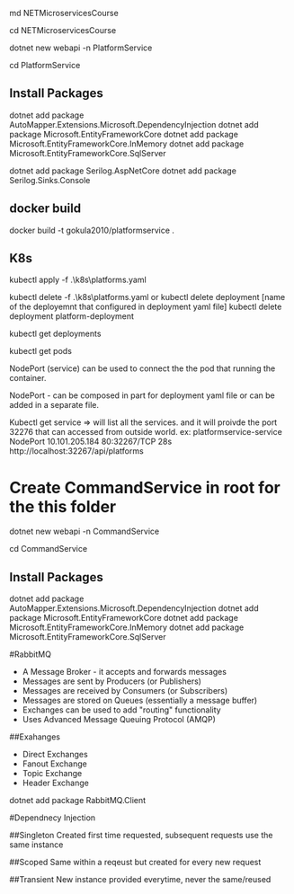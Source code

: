 md NETMicroservicesCourse

cd NETMicroservicesCourse 

dotnet new webapi -n PlatformService

cd PlatformService

## Install Packages
dotnet add package AutoMapper.Extensions.Microsoft.DependencyInjection
dotnet add package Microsoft.EntityFrameworkCore
dotnet add package Microsoft.EntityFrameworkCore.InMemory
dotnet add package Microsoft.EntityFrameworkCore.SqlServer

dotnet add package Serilog.AspNetCore
dotnet add package Serilog.Sinks.Console



## docker build
docker build -t gokula2010/platformservice .


## K8s
kubectl apply -f .\k8s\platforms.yaml 

kubectl delete -f .\k8s\platforms.yaml or
kubectl delete deployment [name of the deployemnt that configured in deployment yaml file]
kubectl delete deployment platform-deployment


kubectl get deployments

kubectl get pods



NodePort (service) can be used to connect the the pod that running the container.

NodePort - can be composed in part for deployment yaml file or can be added in a separate file. 

Kubectl get service => will list all the services. and it will proivde the port 32276 that can accessed from outside world.
ex:
platformservice-service   NodePort    10.101.205.184   <none>        80:32267/TCP   28s
http://localhost:32267/api/platforms

# Create CommandService in root for the this folder

dotnet new webapi -n CommandService

cd CommandService


## Install Packages
dotnet add package AutoMapper.Extensions.Microsoft.DependencyInjection
dotnet add package Microsoft.EntityFrameworkCore
dotnet add package Microsoft.EntityFrameworkCore.InMemory
dotnet add package Microsoft.EntityFrameworkCore.SqlServer



#RabbitMQ

- A Message Broker - it accepts and forwards messages
- Messages are sent by Producers (or Publishers)
- Messages are received by Consumers (or Subscribers)
- Messages are stored on Queues (essentially a message buffer)
- Exchanges can be used to add "routing" functionality
- Uses Advanced Message Queuing Protocol (AMQP)

##Exahanges 
- Direct Exchanges
- Fanout Exchange
- Topic Exchange
- Header Exchange

dotnet add package RabbitMQ.Client


#Dependnecy Injection

##Singleton
Created first time requested, subsequent requests use the same instance

##Scoped
Same within a reqeust but created for every new request

##Transient
New instance provided everytime, never the same/reused
